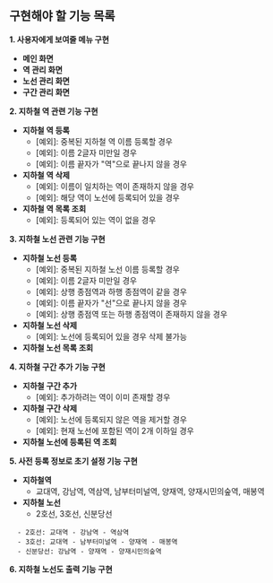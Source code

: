 ## 구현해야 할 기능 목록   
__1. 사용자에게 보여줄 메뉴 구현__   
  - __메인 화면__   
  - __역 관리 화면__  
  - __노선 관리 화면__  
  - __구간 관리 화면__   

__2. 지하철 역 관련 기능 구현__   
  - __지하철 역 등록__   
    - [예외]: 중복된 지하철 역 이름 등록할 경우   
    - [예외]: 이름 2글자 미만일 경우   
    - [예외]: 이름 끝자가 "역"으로 끝나지 않을 경우    
  - __지하철 역 삭제__   
    - [예외]: 이름이 일치하는 역이 존재하지 않을 경우   
    - [예외]: 해당 역이 노선에 등록되어 있을 경우   
  - __지하철 역 목록 조회__   
    - [예외]: 등록되어 있는 역이 없을 경우

__3. 지하철 노선 관련 기능 구현__   
  - __지하철 노선 등록__   
    - [예외]: 중복된 지하철 노선 이름 등록할 경우   
    - [예외]: 이름 2글자 미만일 경우   
    - [예외]: 상행 종점역과 하행 종점역이 같을 경우   
    - [예외]: 이름 끝자가 "선"으로 끝나지 않을 경우   
    - [예외]: 상행 종점역 또는 하행 종점역이 존재하지 않을 경우
  - __지하철 노선 삭제__   
    - [예외]: 노선에 등록되어 있을 경우 삭제 불가능      
  - __지하철 노선 목록 조회__   
  
__4. 지하철 구간 추가 기능 구현__   
  - __지하철 구간 추가__   
    - [예외]: 추가하려는 역이 이미 존재할 경우   
  - __지하철 구간 삭제__   
    - [예외]: 노선에 등록되지 않은 역을 제거할 경우   
    - [예외]: 현재 노선에 포함된 역이 2개 이하일 경우   
  - __지하철 노선에 등록된 역 조회__   

__5. 사전 등록 정보로 초기 설정 기능 구현__   
  - __지하철역__   
    - 교대역, 강남역, 역삼역, 남부터미널역, 양재역, 양재시민의숲역, 매봉역   
  - __지하철 노선__   
    - 2호선, 3호선, 신분당선   
  ```
    - 2호선: 교대역 - 강남역 - 역삼역
    - 3호선: 교대역 - 남부터미널역 - 양재역 - 매봉역
    - 신분당선: 강남역 - 양재역 - 양재시민의숲역
  ```   

__6. 지하철 노선도 출력 기능 구현__